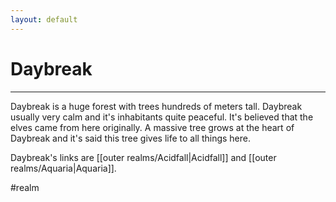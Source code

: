 ```yaml
---
layout: default
---
```


# Daybreak
---

Daybreak is a huge forest with trees hundreds of meters tall. Daybreak usually very calm and it's inhabitants quite peaceful. It's believed that the elves came from here originally. A massive tree grows at the heart of Daybreak and it's said this tree gives life to all things here.

Daybreak's links are [[outer realms/Acidfall|Acidfall]] and [[outer realms/Aquaria|Aquaria]].

#realm